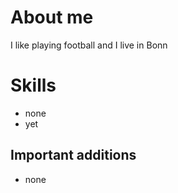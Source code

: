 # About me

I like playing football and I live in Bonn

# Skills
- none
- yet

## Important additions
- none
